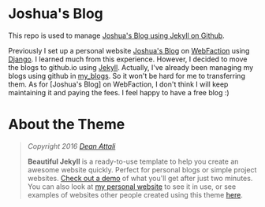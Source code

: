 # Joshua's Blog #

This repo is used to manage [Joshua's Blog using Jekyll on Github](https://joshua19881228.github.io/).

Previously I set up a personal website [Joshua's Blog](http://joshua881228.webfactional.com/) on [WebFaction](https://www.webfaction.com/) using [Django](https://www.djangoproject.com/). I learned much from this experience. However, I decided to move the blogs to github.io using [Jekyll](http://jekyllrb.com/). Actually, I've already been managing my blogs using github in [my_blogs](https://github.com/joshua19881228/my_blogs). So it won't be hard for me to transferring them. As for [Joshua's Blog] on WebFaction, I don't think I will keep maintaining it and paying the fees. I feel happy to have a free blog :)

# About the Theme #

> *Copyright 2016 [Dean Attali](http://deanattali.com)*
>
> **Beautiful Jekyll** is a ready-to-use template to help you create an awesome website quickly. Perfect for personal blogs or simple project websites.  [Check out a demo](http://deanattali.com/beautiful-jekyll) of what you'll get after just two minutes.  You can also look at [my personal website](http://deanattali.com) to see it in use, or see examples of websites other people created using this theme [here](#showcased-users-success-stories).
